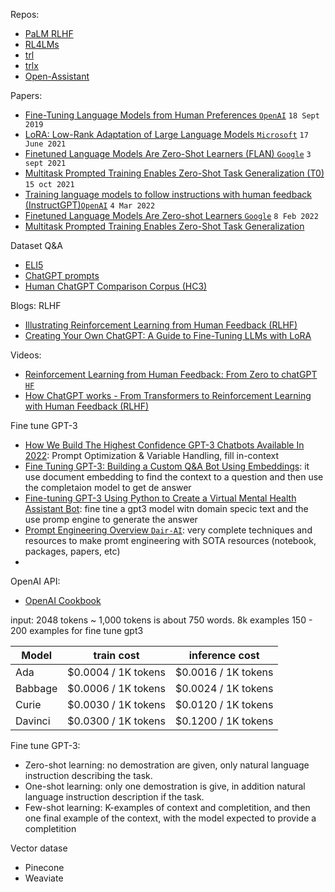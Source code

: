 Repos:
- [PaLM RLHF](https://github.com/lucidrains/PaLM-rlhf-pytorch)
- [RL4LMs](https://github.com/allenai/RL4LMs)
- [trl](https://github.com/lvwerra/trl/)
- [trlx](https://github.com/CarperAI/trlx)
- [Open-Assistant](https://github.com/LAION-AI/Open-Assistant)


Papers:
- [Fine-Tuning Language Models from Human Preferences `OpenAI`](https://arxiv.org/pdf/1909.08593.pdf) `18 Sept 2019` 
- [LoRA: Low-Rank Adaptation of Large Language Models `Microsoft`](https://arxiv.org/abs/2106.09685) `17 June 2021`
- [Finetuned Language Models Are Zero-Shot Learners (FLAN) `Google`](https://arxiv.org/abs/2109.01652) `3 sept 2021`
- [Multitask Prompted Training Enables Zero-Shot Task Generalization (T0)](https://arxiv.org/abs/2110.08207) `15 oct 2021`
- [Training language models to follow instructions with human feedback (InstructGPT)`OpenAI`](https://arxiv.org/abs/2203.02155) `4 Mar 2022`
- [Finetuned Language Models Are Zero-shot Learners `Google`](https://arxiv.org/pdf/2109.01652.pdf) `8 Feb 2022`
- [Multitask Prompted Training Enables Zero-Shot Task Generalization](https://arxiv.org/abs/2110.08207)


Dataset Q&A
- [ELI5](https://huggingface.co/datasets/eli5)
- [ChatGPT prompts](https://huggingface.co/datasets/MohamedRashad/ChatGPT-prompts)
- [Human ChatGPT Comparison Corpus (HC3)](https://huggingface.co/datasets/Hello-SimpleAI/HC3)


Blogs:
RLHF
- [Illustrating Reinforcement Learning from Human Feedback (RLHF)](https://huggingface.co/blog/rlhf)
- [Creating Your Own ChatGPT: A Guide to Fine-Tuning LLMs with LoRA](https://ai.plainenglish.io/creating-your-own-chatgpt-a-guide-to-fine-tuning-llms-with-lora-d7817b77fac0)

Videos:
- [Reinforcement Learning from Human Feedback: From Zero to chatGPT `HF`](https://www.youtube.com/watch?v=2MBJOuVq380)
- [How ChatGPT works - From Transformers to Reinforcement Learning with Human Feedback (RLHF)](https://www.youtube.com/watch?v=wA8rjKueB3Q)

Fine tune GPT-3
- [How We Build The Highest Confidence GPT-3 Chatbots Available In 2022](https://www.width.ai/post/gpt-3-chatbots): Prompt Optimization & Variable Handling, fill in-context
- [Fine Tuning GPT-3: Building a Custom Q&A Bot Using Embeddings](https://www.mlq.ai/fine-tuning-gpt-3-question-answer-bot/): it use document embedding to find the context to a question and then use the completaion model to get de answer
- [Fine-tuning GPT-3 Using Python to Create a Virtual Mental Health Assistant Bot](https://betterprogramming.pub/how-to-finetune-gpt-3-finetuning-our-virtual-mental-health-assistant-641c1f3b1ef3): fine tine a gpt3 model witn domain specic text and the use promp engine to generate the answer
- [Prompt Engineering Overview `Dair-AI`](https://www.youtube.com/watch?v=dOxUroR57xs): very complete techniques and resources to make promt engineering with SOTA resources (notebook, packages, papers, etc)
- [](https://platform.openai.com/docs/tutorials/web-qa-embeddings)


OpenAI API:
- [OpenAI Cookbook](https://github.com/openai/openai-cookbook)

input: 2048 tokens
~ 1,000 tokens is about 750 words.
8k examples
150 - 200 examples for fine tune gpt3 

| Model | train cost| inference cost |
|--|--|--|
| Ada			 | $0.0004 / 1K tokens 	| $0.0016 / 1K tokens | 
| Babbage		 | $0.0006 / 1K tokens 	| $0.0024 / 1K tokens | 
| Curie		 | $0.0030 / 1K tokens 	| $0.0120 / 1K tokens | 
| Davinci		 | $0.0300 / 1K tokens 	| $0.1200 / 1K tokens | 


Fine tune GPT-3:
- Zero-shot learning: no demostration are given, only natural language instruction describing the task. 
- One-shot learning: only one demostration is give, in addition natural language instruction description if the task. 
- Few-shot learning: K-examples of context and completition, and then one final example of the context, with the model expected to provide a completition


Vector datase
- Pinecone
- Weaviate
